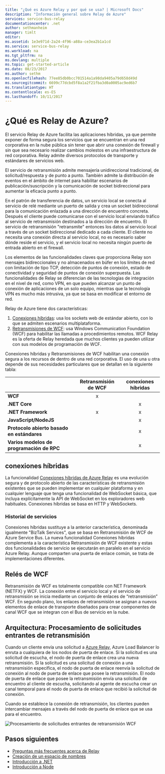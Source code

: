 ```yaml
---
title: "¿Qué es Azure Relay y por qué se usa? | Microsoft Docs"
description: "Información general sobre Relay de Azure"
services: service-bus-relay
documentationcenter: .net
author: sethmanheim
manager: timlt
editor: 
ms.assetid: 1e3e971d-2a24-4f96-a88a-ce3ea2b1a1cd
ms.service: service-bus-relay
ms.workload: na
ms.tgt_pltfrm: na
ms.devlang: multiple
ms.topic: get-started-article
ms.date: 08/23/2017
ms.author: sethm
ms.openlocfilehash: 77ee85db0bcc701514a1a98da9405a79d658d49d
ms.sourcegitcommit: 6699c77dcbd5f8a1a2f21fba3d0a0005ac9ed6b7
ms.translationtype: HT
ms.contentlocale: es-ES
ms.lasthandoff: 10/11/2017
---
```

# <a name="what-is-azure-relay"></a>¿Qué es Relay de Azure?

El servicio Relay de Azure facilita las aplicaciones híbridas, ya que permite exponer de forma segura los servicios que se encuentran en una red corporativa en la nube pública sin tener que abrir una conexión de firewall y sin que sea necesario realizar cambios molestos en una infraestructura de red corporativa. Relay admite diversos protocolos de transporte y estándares de servicios web.

El servicio de retransmisión admite mensajería unidireccional tradicional, de solicitud/respuesta y de punto a punto. También admite la distribución de eventos en el ámbito de internet para habilitar escenarios de publicación/suscripción y la comunicación de socket bidireccional para aumentar la eficacia punto a punto. 

En el patrón de transferencia de datos, un servicio local se conecta al servicio de relé mediante un puerto de salida y crea un socket bidireccional para la comunicación enlazada a una dirección de encuentro concreta. Después el cliente puede comunicarse con el servicio local enviando tráfico al servicio de retransmisión destinados a la dirección de encuentro. El servicio de retransmisión "retransmite" entonces los datos al servicio local a través de un socket bidireccional dedicado a cada cliente. El cliente no necesita una conexión directa al servicio local, no es necesario saber dónde reside el servicio, y el servicio local no necesita ningún puerto de entrada abierto en el firewall.

Los elementos de las funcionalidades claves que proporciona Relay son mensajes bidireccionales y no almacenados en búfer en los límites de red con limitación de tipo TCP, detección de puntos de conexión, estado de conectividad y seguridad de puntos de conexión superpuesta. Las funcionalidades de Relay se diferencian de las tecnologías de integración en el nivel de red, como VPN, en que pueden alcanzar un punto de conexión de aplicaciones de un solo equipo, mientras que la tecnología VPN es mucho más intrusiva, ya que se basa en modificar el entorno de red.

Relay de Azure tiene dos características:

1. [Conexiones híbridas](#hybrid-connections): usa los sockets web de estándar abierto, con lo que se admiten escenarios multiplataforma.
2. [Retransmisiones de WCF](#wcf-relays): usa Windows Communication Foundation (WCF) para habilitar las llamadas a procedimientos remotos. WCF Relay es la oferta de Relay heredada que muchos clientes ya pueden utilizar con sus modelos de programación de WCF.

Conexiones híbridas y Retransmisiones de WCF habilitan una conexión segura a los recursos de dentro de una red corporativa. El uso de una u otra depende de sus necesidades particulares que se detallan en la siguiente tabla:

|  | Retransmisión de WCF | conexiones híbridas |
| --- |:---:|:---:|
| **WCF** |x | |
| **.NET Core** | |x |
| **.NET Framework** |x |x |
| **JavaScript/NodeJS** | |x |
| **Protocolo abierto basado en estándares** | |x |
| **Varios modelos de programación de RPC** | |x |

## <a name="hybrid-connections"></a>conexiones híbridas

La funcionalidad [Conexiones híbridas de Azure Relay](relay-hybrid-connections-protocol.md) es una evolución segura y de protocolo abierto de las características de retransmisión existentes que se pueden implementar en cualquier plataforma y en cualquier lenguaje que tenga una funcionalidad de WebSocket básica, que incluya explícitamente la API de WebSocket en los exploradores web habituales. Conexiones híbridas se basa en HTTP y WebSockets.

### <a name="service-history"></a>Historial de servicios

Conexiones híbridas sustituye a la anterior característica, denominada igualmente "BizTalk Services", que se basa en Retransmisión de WCF de Azure Service Bus. La nueva funcionalidad Conexiones híbridas complementa a la característica Retransmisión de WCF existente y estas dos funcionalidades de servicio se ejecutarán en paralelo en el servicio Azure Relay. Aunque comparten una puerta de enlace común, se trata de implementaciones diferentes.

## <a name="wcf-relays"></a>Relés de WCF

Retransmisión de WCF es totalmente compatible con NET Framework (NETFX) y WCF. La conexión entre el servicio local y el servicio de retransmisión se inicia mediante un conjunto de enlaces de “retransmisión” WCF. En segundo plano, los enlaces de retransmisión se asignan a nuevos elementos de enlace de transporte diseñados para crear componentes de canal WCF que se integran con el Bus de servicio en la nube.

## <a name="architecture-processing-of-incoming-relay-requests"></a>Arquitectura: Procesamiento de solicitudes entrantes de retransmisión
Cuando un cliente envía una solicitud a [Azure Relay](/azure/service-bus-relay/), Azure Load Balancer lo enruta a cualquiera de los nodos de puerta de enlace. Si la solicitud es una solicitud de escucha, el nodo de puerta de enlace crea una nueva retransmisión. Si la solicitud es una solicitud de conexión a una retransmisión específica, el nodo de puerta de enlace reenvía la solicitud de conexión al nodo de puerta de enlace que posee la retransmisión. El nodo de puerta de enlace que posee la retransmisión envía una solicitud de encuentro al cliente de escucha, solicitando al agente de escucha crear un canal temporal para el nodo de puerta de enlace que recibió la solicitud de conexión.

Cuando se establece la conexión de retransmisión, los clientes pueden intercambiar mensajes a través del nodo de puerta de enlace que se usa para el encuentro.

![Procesamiento de solicitudes entrantes de retransmisión WCF](./media/relay-what-is-it/ic690645.png)

## <a name="next-steps"></a>Pasos siguientes

* [Preguntas más frecuentes acerca de Relay](relay-faq.md)
* [Creación de un espacio de nombres](relay-create-namespace-portal.md)
* [Introducción a .NET](relay-hybrid-connections-dotnet-get-started.md)
* [Introducción a Node](relay-hybrid-connections-node-get-started.md)

